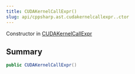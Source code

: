 ```yaml
---
title: CUDAKernelCallExpr()
slug: api/cppsharp.ast.cudakernelcallexpr..ctor
---
```

Constructor in [CUDAKernelCallExpr](/api/cppsharp/ast/cudakernelcallexpr)

## Summary



```csharp
public CUDAKernelCallExpr()
```

